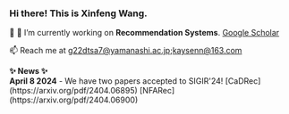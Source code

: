 ### Hi there! This is Xinfeng Wang. 
👋
🔭 I’m currently working on **Recommendation Systems**. [Google Scholar](https://scholar.google.com/citations?user=l-ye3qgAAAAJ&hl=zh-CN)

📫 Reach me at g22dtsa7@yamanashi.ac.jp;kaysenn@163.com

<summary><b>✨ News ✨</b></summary>
<b>April 8 2024</b> - We have two papers accepted to SIGIR'24! [CaDRec](https://arxiv.org/pdf/2404.06895) [NFARec](https://arxiv.org/pdf/2404.06900)
